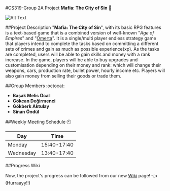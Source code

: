 #CS319-Group 2A Project
__Mafia: The City of Sin__ :city_sunset:

![Alt Text](https://gokcandegirmenci.com/mafiatcosSmall.png)

##Project Description
"__Mafia: The City of Sin__", with its basic RPG features is a text-based game that is a combined version of well-known "_Age of Empires_" and "[Omerta](https://www.barafranca.com)". It is a single/multi player endless strategy game that players intend to complete the tasks based on committing a different sets of crimes and gain as much as possible experience(xp). As the tasks are completed, users will be able to gain skills and money with a rank increase. In the game, players will be able to buy upgrades and customisation depending on their money and rank: which will change their weapons, cars, production rate, bullet power, hourly income etc. Players will also gain money from selling their goods or trade them. 

##Group Members :octocat:
 * __Başak Melis Öcal__
 * __Gökcan Değirmenci__
 * __Gökberk Aktulay__
 * __Sinan Öndül__

##Weekly Meeting Schedule :clock10:

Day | Time
------------ | -------------
Monday | 15:40-17:40
Wednesday | 13:40-17:40

##Progress Wiki

Now, the project's progress can be followed from our new [Wiki](https://github.com/Skylifee7/Mafia-TCoS-CS319-Group2A/wiki/Wiki-of-%22Mafia:The-City-of-Sin%22) page! :point_left: (Hurraayy!!) 

